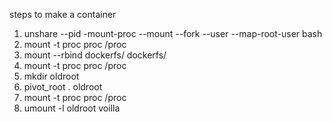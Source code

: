 steps to make a container 
1. unshare --pid -mount-proc --mount --fork --user --map-root-user bash
2. mount -t proc proc /proc
3. mount --rbind dockerfs/ dockerfs/
5. mount -t proc proc /proc
6. mkdir oldroot
7. pivot_root . oldroot
8. mount -t proc proc /proc
9. umount -l oldroot
voilla
